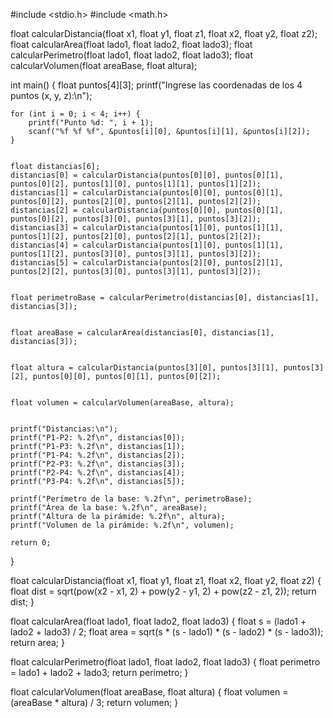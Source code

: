 #include <stdio.h>
#include <math.h>

float calcularDistancia(float x1, float y1, float z1, float x2, float y2, float z2);
float calcularArea(float lado1, float lado2, float lado3);
float calcularPerimetro(float lado1, float lado2, float lado3);
float calcularVolumen(float areaBase, float altura);

int main() {
    float puntos[4][3];
    printf("Ingrese las coordenadas de los 4 puntos (x, y, z):\n");

    
    for (int i = 0; i < 4; i++) {
        printf("Punto %d: ", i + 1);
        scanf("%f %f %f", &puntos[i][0], &puntos[i][1], &puntos[i][2]);
    }

    
    float distancias[6];
    distancias[0] = calcularDistancia(puntos[0][0], puntos[0][1], puntos[0][2], puntos[1][0], puntos[1][1], puntos[1][2]);
    distancias[1] = calcularDistancia(puntos[0][0], puntos[0][1], puntos[0][2], puntos[2][0], puntos[2][1], puntos[2][2]);
    distancias[2] = calcularDistancia(puntos[0][0], puntos[0][1], puntos[0][2], puntos[3][0], puntos[3][1], puntos[3][2]);
    distancias[3] = calcularDistancia(puntos[1][0], puntos[1][1], puntos[1][2], puntos[2][0], puntos[2][1], puntos[2][2]);
    distancias[4] = calcularDistancia(puntos[1][0], puntos[1][1], puntos[1][2], puntos[3][0], puntos[3][1], puntos[3][2]);
    distancias[5] = calcularDistancia(puntos[2][0], puntos[2][1], puntos[2][2], puntos[3][0], puntos[3][1], puntos[3][2]);

    
    float perimetroBase = calcularPerimetro(distancias[0], distancias[1], distancias[3]);

    
    float areaBase = calcularArea(distancias[0], distancias[1], distancias[3]);

   
    float altura = calcularDistancia(puntos[3][0], puntos[3][1], puntos[3][2], puntos[0][0], puntos[0][1], puntos[0][2]);

    
    float volumen = calcularVolumen(areaBase, altura);


    printf("Distancias:\n");
    printf("P1-P2: %.2f\n", distancias[0]);
    printf("P1-P3: %.2f\n", distancias[1]);
    printf("P1-P4: %.2f\n", distancias[2]);
    printf("P2-P3: %.2f\n", distancias[3]);
    printf("P2-P4: %.2f\n", distancias[4]);
    printf("P3-P4: %.2f\n", distancias[5]);

    printf("Perímetro de la base: %.2f\n", perimetroBase);
    printf("Área de la base: %.2f\n", areaBase);
    printf("Altura de la pirámide: %.2f\n", altura);
    printf("Volumen de la pirámide: %.2f\n", volumen);

    return 0;
}

float calcularDistancia(float x1, float y1, float z1, float x2, float y2, float z2) {
    float dist = sqrt(pow(x2 - x1, 2) + pow(y2 - y1, 2) + pow(z2 - z1, 2));
    return dist;
}

float calcularArea(float lado1, float lado2, float lado3) {
    float s = (lado1 + lado2 + lado3) / 2;
    float area = sqrt(s * (s - lado1) * (s - lado2) * (s - lado3));
    return area;
}

float calcularPerimetro(float lado1, float lado2, float lado3) {
    float perimetro = lado1 + lado2 + lado3;
    return perimetro;
}

float calcularVolumen(float areaBase, float altura) {
    float volumen = (areaBase * altura) / 3;
    return volumen;
}
